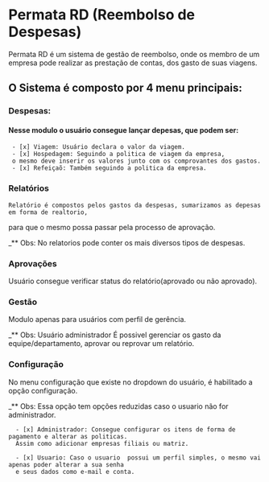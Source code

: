 # Permata RD (Reembolso de Despesas)

 Permata RD é um sistema de gestão de reembolso, onde os membro de um empresa pode realizar as prestação de contas,
dos gasto de suas viagens.

 ## O Sistema é composto por 4 menu principais:
  
 ### Despesas:

  #### Nesse modulo o usuário consegue lançar depesas, que podem ser:

     - [x] Viagem: Usuário declara o valor da viagem.
     - [x] Hospedagem: Seguindo a politica de viagem da empresa, 
     o mesmo deve inserir os valores junto com os comprovantes dos gastos.
     - [x] Refeiçaõ: Também seguindo a politica da empresa.

### Relatórios

    Relatório é compostos pelos gastos da despesas, sumarizamos as depesas em forma de realtorio,
   para que o mesmo possa passar pela processo de aprovação.

  _** Obs: No relatorios pode conter os mais diversos tipos de despesas.

### Aprovações

  Usuário consegue verificar status do relatório(aprovado ou não aprovado).  

### Gestão

  Modulo apenas para usuários com perfil de gerência.
  
  _** Obs: Usuário administrador
  É possivel gerenciar os gasto da equipe/departamento, aprovar ou reprovar um relatório.   

### Configuração

  No menu configuração que existe no dropdown do usuário, é habilitado a opção configuração. 
  
  _** Obs: Essa opção tem opções reduzidas caso o usuario não for administrador.

      - [x] Administrador: Consegue configurar os itens de forma de pagamento e alterar as politicas. 
      Assim como adicionar empresas filiais ou matriz.

      - [x] Usuario: Caso o usuario  possui um perfil simples, o mesmo vai apenas poder alterar a sua senha 
      e seus dados como e-mail e conta.
     
   
